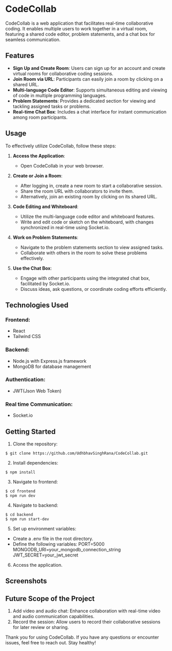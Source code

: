 # CodeCollab

CodeCollab is a web application that facilitates real-time collaborative coding. It enables multiple users to work together in a virtual room, featuring a shared code editor, problem statements, and a chat box for seamless communication.

## Features

- **Sign Up and Create Room**: Users can sign up for an account and create virtual rooms for collaborative coding sessions.
- **Join Room via URL**: Participants can easily join a room by clicking on a shared URL.
- **Multi-language Code Editor**: Supports simultaneous editing and viewing of code in multiple programming languages.
- **Problem Statements**: Provides a dedicated section for viewing and tackling assigned tasks or problems.
- **Real-time Chat Box**: Includes a chat interface for instant communication among room participants.

## Usage

To effectively utilize CodeCollab, follow these steps:

1. **Access the Application**:
   - Open CodeCollab in your web browser.

2. **Create or Join a Room**:
   - After logging in, create a new room to start a collaborative session.
   - Share the room URL with collaborators to invite them.
   - Alternatively, join an existing room by clicking on its shared URL.

3. **Code Editing and Whiteboard**:
   - Utilize the multi-language code editor and whiteboard features.
   - Write and edit code or sketch on the whiteboard, with changes synchronized in real-time using Socket.io.

4. **Work on Problem Statements**:
   - Navigate to the problem statements section to view assigned tasks.
   - Collaborate with others in the room to solve these problems effectively.

5. **Use the Chat Box**:
   - Engage with other participants using the integrated chat box, facilitated by Socket.io.
   - Discuss ideas, ask questions, or coordinate coding efforts efficiently.

## Technologies Used
### Frontend:
- React
- Tailwind CSS
### Backend:
- Node.js with Express.js framework
- MongoDB for database management
### Authentication:
- JWT(Json Web Token)
### Real time Communication:
- Socket.io

## Getting Started
1. Clone the repository:
```terminal
$ git clone https://github.com/UdhbhavSinghRana/CodeCollab.git
```

2. Install dependencies:
```terminal
$ npm install
```

3. Navigate to frontend:
```terminal
$ cd frontend
$ npm run dev
```

4. Navigate to backend:
```terminal
$ cd backend
$ npm run start-dev
```

5. Set up environment variables:
- Create a .env file in the root directory.
- Define the following variables:
   PORT=5000
   MONGODB_URI=your_mongodb_connection_string
   JWT_SECRET=your_jwt_secret

6. Access the application.

## Screenshots

## Future Scope of the Project

1. Add video and audio chat: Enhance collaboration with real-time video and audio communication capabilities.
2. Record the session: Allow users to record their collaborative sessions for later review or sharing.

Thank you for using CodeCollab. If you have any questions or encounter issues, feel free to reach out. Stay healthy!

